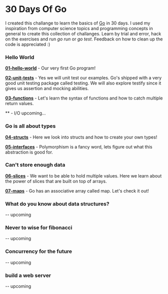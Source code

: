 # 30 Days Of Go
I created this challange to learn the basics of [Go](https://golang.org/) in 30 days. I used my inspiration from computer science topics and programming concepts in general to create this collection of challanges.
Learn by trial and error, hack on the exercises and run *go run* or *go test*.
Feedback on how to clean up the code is appreciated :)

### Hello World
**[01-hello-world](01-hello-world)** - Our very first Go program!

**[02-unit-tests](02-unit-tests)** - Yes we will unit test our examples. Go's shipped with a very good unit testing package
called testing. We will also explore testify since it gives us assertion and mocking abilities.

**[03-functions](03-functions)** - Let's learn the syntax of functions and how to catch multiple return values.

** - I/O upcoming...
### Go is all about types
**[04-structs](04-structs)** - Here we look into structs and how to create your own types!

**[05-interfaces](05-interfaces)** - Polymorphism is a fancy word, lets figure out what this abstraction is good for.

### Can't store enough data
**[06-slices](06-slices)** - We want to be able to hold multiple values. Here we learn about the power of slices that are
built on top of arrays.

**[07-maps](07-maps)** - Go has an associative array called map. Let's check it out!

### What do you know about data structures?
-- upcoming

### Never to wise for fibonacci
-- upcoming

### Concurrency for the future
-- upcoming

### build a web server
-- upcoming
